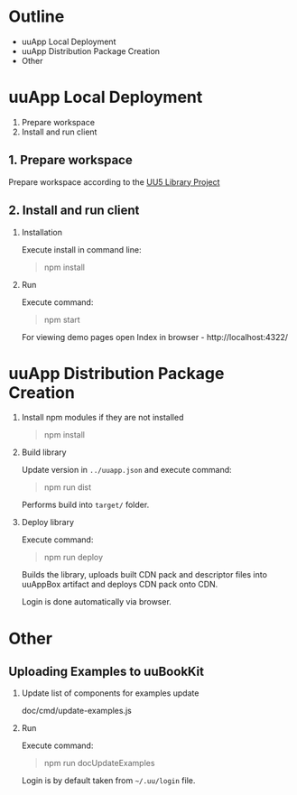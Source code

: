# Outline

- uuApp Local Deployment
- uuApp Distribution Package Creation
- Other

# uuApp Local Deployment

1. Prepare workspace
2. Install and run client

## 1. Prepare workspace

Prepare workspace according to the [UU5 Library Project](https://uuos9.plus4u.net/uu-bookkitg01-main/78462435-e884539c8511447a977c7ff070e7f2cf/book/page?code=86405422)

## 2. Install and run client

1. Installation

    Execute install in command line:

    > npm install

2. Run

    Execute command:

    > npm start

    For viewing demo pages open Index in browser - http://localhost:4322/

# uuApp Distribution Package Creation

1. Install npm modules if they are not installed

    > npm install

2. Build library

    Update version in `../uuapp.json` and execute command:

    > npm run dist

    Performs build into `target/` folder.

3. Deploy library

    Execute command:

    > npm run deploy

    Builds the library, uploads built CDN pack and descriptor
    files into uuAppBox artifact and deploys CDN pack onto CDN.

    Login is done automatically via browser.

# Other

## Uploading Examples to uuBookKit

1. Update list of components for examples update

    doc/cmd/update-examples.js

2. Run

    Execute command:

    > npm run docUpdateExamples

    Login is by default taken from `~/.uu/login` file.
